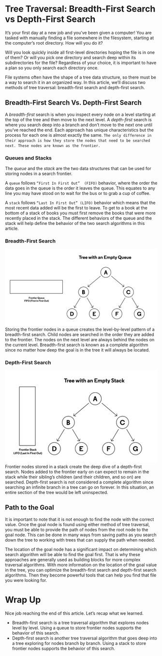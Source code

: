 # Tree Traversal: Breadth-First Search vs Depth-First Search

It’s your first day at a new job and you’ve been given a computer! You are tasked with manually finding a file somewhere in the filesystem, starting at the computer’s root directory. How will you do it?

Will you look quickly inside all first-level directories hoping the file is in one of them? Or will you pick one directory and search deep within its subdirectories for the file? Regardless of your choice, it is important to have a plan so you only search each directory once.

File systems often have the shape of a tree data structure, so there must be a way to search it in an organized way. In this article, we’ll discuss two methods of tree traversal: breadth-first search and depth-first search.

## Breadth-First Search Vs. Depth-First Search
A _breadth-first_ search is when you inspect every node on a level starting 
at the top of the tree and then move to the next level. A _depth-first_ 
search is where you search deep into a branch and don’t move to the next 
one until you’ve reached the end. Each approach has unique characteristics 
but the process for each one is almost exactly the same. `The only difference
in their approach is how they store the nodes that need to be searched next.
These nodes are known as the frontier.`

### Queues and Stacks
The _queue_ and the _stack_ are the two data structures that can be used for
storing nodes in a search frontier.

A `queue` follows `“First In First Out” 
(FIFO)` behavior, where the order the data goes in the queue is the order 
it leaves the queue. This equates to any line you may have stood on to wait 
for the bus or to grab a cup of coffee.

A `stack` follows `“Last In First Out” (LIFO)` behavior which means that the
most recent data added will be the first to leave. To get to a book at the 
bottom of a stack of books you must first remove the books that were more 
recently placed in the stack. The different behaviors of the queue and the
stack will help define the behavior of the two search algorithms in this 
article.

### Breadth-First Search
![img_3.png](../img/img_3.png)
Storing the frontier nodes in a queue creates the level-by-level pattern of a breadth-first search. Child nodes are searched in the order they are added to the frontier. The nodes on the next level are always behind the nodes on the current level. Breadth-first search is known as a complete algorithm since no matter how deep the goal is in the tree it will always be located.

### Depth-First Search
![img_4.png](../img/img_4.png)
Frontier nodes stored in a stack create the deep dive of a depth-first search. Nodes added to the frontier early on can expect to remain in the stack while their sibling’s children (and their children, and so on) are searched. Depth-first search is not considered a complete algorithm since searching an infinite branch in a tree can go on forever. In this situation, an entire section of the tree would be left uninspected.

## Path to the Goal
It is important to note that it is not enough to find the node with the correct value. Once the goal node is found using either method of tree traversal, you must be able to provide the path of nodes from the root node to the goal node. This can be done in many ways from saving paths as you search down the tree to working with trees that can supply the path when needed.

The location of the goal node has a significant impact on determining which search algorithm will be able to find the goal first. That is why these approaches are generally used as building blocks for more complex traversal algorithms. With more information on the location of the goal value in the tree, you can optimize the breadth-first search and depth-first search algorithms. Then they become powerful tools that can help you find that file you were looking for.

# Wrap Up
Nice job reaching the end of this article. Let’s recap what we learned.

- Breadth-first search is a tree traversal algorithm that explores nodes 
level by level. Using a queue to store frontier nodes supports the behavior of this search.
- Depth-first search is another tree traversal algorithm that goes deep 
  into a tree exploring for nodes branch by branch. Using a stack to store frontier nodes supports the behavior of this search.